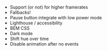 - Support (or not) for higher framerates
- Fallbacks!
- Pause button integrate with low power mode
- Lighthouse / accessibility
- BEM CSS
- Dark mode
- Shift hue over time
- Disable animation after no events
